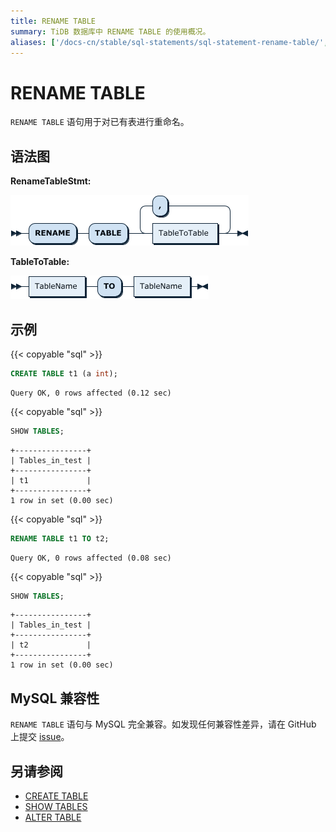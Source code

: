 ```yaml
---
title: RENAME TABLE
summary: TiDB 数据库中 RENAME TABLE 的使用概况。
aliases: ['/docs-cn/stable/sql-statements/sql-statement-rename-table/','/docs-cn/v4.0/sql-statements/sql-statement-rename-table/','/docs-cn/stable/reference/sql/statements/rename-table/','/docs-cn/v4.0/reference/sql/statements/rename-table/']
---
```


# RENAME TABLE

`RENAME TABLE` 语句用于对已有表进行重命名。

## 语法图

**RenameTableStmt:**

![RenameTableStmt](/media/sqlgram/RenameTableStmt.png)

**TableToTable:**

![TableToTable](/media/sqlgram/TableToTable.png)

## 示例

{{< copyable "sql" >}}

```sql
CREATE TABLE t1 (a int);
```

```
Query OK, 0 rows affected (0.12 sec)
```

{{< copyable "sql" >}}

```sql
SHOW TABLES;
```

```
+----------------+
| Tables_in_test |
+----------------+
| t1             |
+----------------+
1 row in set (0.00 sec)
```

{{< copyable "sql" >}}

```sql
RENAME TABLE t1 TO t2;
```

```
Query OK, 0 rows affected (0.08 sec)
```

{{< copyable "sql" >}}

```sql
SHOW TABLES;
```

```
+----------------+
| Tables_in_test |
+----------------+
| t2             |
+----------------+
1 row in set (0.00 sec)
```

## MySQL 兼容性

`RENAME TABLE` 语句与 MySQL 完全兼容。如发现任何兼容性差异，请在 GitHub 上提交 [issue](https://github.com/pingcap/tidb/issues/new/choose)。

## 另请参阅

* [CREATE TABLE](/sql-statements/sql-statement-create-table.md)
* [SHOW TABLES](/sql-statements/sql-statement-show-tables.md)
* [ALTER TABLE](/sql-statements/sql-statement-alter-table.md)
